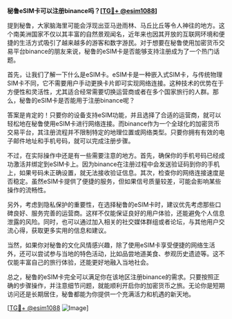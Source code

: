 **秘鲁eSIM卡可以注册binance吗？[[TG💪+ @esim1088](https://t.me/s/esim1088)]**

提到秘鲁，大家脑海里可能会浮现出亚马逊雨林、马丘比丘等令人神往的地方。这个南美洲国家不仅以其丰富的自然景观闻名，近年来也因其开放的互联网环境和便捷的生活方式吸引了越来越多的游客和数字游民。对于想要在秘鲁使用加密货币交易平台binance的朋友来说，秘鲁的eSIM卡是否能够支持注册成为了一个热门话题。

首先，让我们了解一下什么是eSIM卡。eSIM卡是一种嵌入式SIM卡，与传统物理SIM卡不同，它不需要用户手动更换卡片即可实现网络连接。这种技术的优势在于方便性和灵活性，尤其适合经常需要切换运营商或者在多个国家旅行的人群。那么，秘鲁的eSIM卡是否能用于注册binance呢？

答案是肯定的！只要你的设备支持eSIM功能，并且选择了合适的运营商，就可以轻松地在秘鲁使用eSIM卡进行网络连接。而binance作为一个全球化的加密货币交易平台，其注册流程并不限制特定的地理位置或网络类型。只要你拥有有效的电子邮件地址和手机号码，就可以完成注册步骤。

不过，在实际操作中还是有一些需要注意的地方。首先，确保你的手机号码已经成功激活并绑定到eSIM卡上。因为binance在注册过程中会发送验证码到你的手机上，如果号码未正确设置，就无法接收验证信息。其次，检查你的网络连接速度是否稳定。虽然eSIM卡提供了便捷的服务，但如果信号质量较差，可能会影响某些操作的流畅性。

另外，考虑到隐私保护的重要性，在选择秘鲁的eSIM卡时，建议优先考虑那些口碑良好、服务完善的运营商。这样不仅能保证良好的用户体验，还能避免个人信息泄露的风险。同时，也可以通过加入相关的社交媒体群组或者论坛，与其他用户交流心得，获取更多实用的信息和建议。

当然，如果你对秘鲁的文化风情感兴趣，除了使用eSIM卡享受便捷的网络生活外，还可以尝试参与当地的特色活动，比如品尝地道美食、参观历史遗迹等。这不仅能丰富自己的旅行体验，还能更好地融入当地社会。

总之，秘鲁的eSIM卡完全可以满足你在该地区注册binance的需求。只要按照正确的步骤操作，并注意细节问题，就能顺利开启你的加密货币之旅。无论你是短期访问还是长期居住，秘鲁都能为你提供一个充满活力和机遇的新天地。

[[TG💪+ @esim1088](https://t.me/s/esim1088) ![Image](https://i.postimg.cc/4NQfJmqS/Snipaste-2025-05-13-00-14-12.png)]